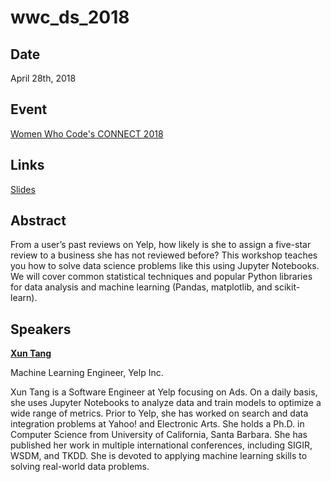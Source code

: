 # wwc_ds_2018

## Date
April 28th, 2018

## Event
[Women Who Code's CONNECT 2018](http://connect2018.womenwhocode.com/)

## Links
[Slides](https://github.com/xun-tang/wwc_ds_2018/blob/master/slides.pdf)

## Abstract
From a user’s past reviews on Yelp, how likely is she to assign a five-star review to a business she has not reviewed before? This workshop teaches you how to solve data science problems like this using Jupyter Notebooks. We will cover common statistical techniques and popular Python libraries for data analysis and machine learning (Pandas, matplotlib, and scikit-learn).

## Speakers
[**Xun Tang**](https://www.linkedin.com/in/xuntang/)

Machine Learning Engineer, Yelp Inc.

Xun Tang is a Software Engineer at Yelp focusing on Ads. On a daily
basis, she uses Jupyter Notebooks to analyze data and train models to optimize
a wide range of metrics. Prior to Yelp, she has worked on search and data
integration problems at Yahoo! and Electronic Arts. She holds a Ph.D. in
Computer Science from University of California, Santa Barbara. She has
published her work in multiple international conferences, including SIGIR,
WSDM, and TKDD. She is devoted to applying machine learning skills to solving
real-world data problems.
